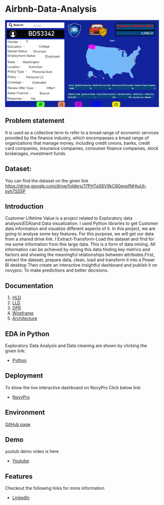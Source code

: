# Airbnb-Data-Analysis
![Github logo](https://github.com/Rushi9867/Customer-Lifetime-Value/blob/main/Images/Dashboard.png)
## Problem statement 
It is used as a collective term to refer to a broad range of economic services provided by the finance industry, which encompasses a broad range of organizations that manage money, including credit unions, banks, credit card companies, insurance companies, consumer finance companies, stock brokerages, investment funds.

## Dataset:
You can find the dataset on the given link
https://drive.google.com/drive/folders/17PHTqS6V9kC60enpfNHtuUt-svh7SS5P

## Introduction 
Customer Lifetime Value is a project related to Exploratory data analysis(EDA)and Data visualization. I used Python libraries to get Customer data information and visualize different aspects of it. In this project, we 
are going to analyse some key features. For this purpose, we will get our data from a shared drive link. I Extract-Transform-Load the dataset and find for me some information from this large data. This is a form of data mining. All information can be achieved by mining this data finding key metrics and factors and showing the meaningful relationships between attributes.First, extract the dataset, prepare data, clean, load and transform it into a Power BI desktop Then create an interactive insightful dashboard and publish it on novypro. To make predictions and better decisions.

## Documentation

1. [HLD](https://github.com/Rushi9867/Airbnb-Data-Analysis/blob/main/Documents/Airbnb%20Data%20Analysis%20HLD.pdf)
2. [LLD](https://github.com/Rushi9867/Airbnb-Data-Analysis/blob/main/Documents/Airbnb%20Data%20Analysis%20LLD.pdf)
3. [DPR](https://github.com/Rushi9867/Airbnb-Data-Analysis/blob/main/Documents/Airbnb%20Data%20Analysis%20DPR.pptx)
4. [Wireframe](https://github.com/Rushi9867/Airbnb-Data-Analysis/blob/main/Documents/Airbnb%20Data%20Analysis%20Wireframe.pdf)
5. [Architecture](https://github.com/Rushi9867/Airbnb-Data-Analysis/blob/main/Documents/Airbnb%20Data%20Analysis%20Architecture.pdf)



## EDA in Python 

Exploratory Data Analysis and Data cleaning are shown by clicking the given link:
- [Python](https://github.com/Rushi9867/Airbnb-Data-Analysis/blob/main/Airbnb%20data%20analysis.ipynb)
## Deployment

To show the live interactive dashboard on NovyPro Click below link:

 - [NovyPro](https://www.novypro.com/project/airbnb-data-analysis-4)



## Environment 

[GitHub page](https://github.com/Rushi9867/Airbnb-Data-Analysis)


## Demo

youtub demo video is here
- [Youtube](https://youtu.be/NAR_1U3yB8M)

## Features
Checkout the following links for more information
- [LinkedIn](https://www.linkedin.com/in/rushikesh-khandare-42b8591b2/)



